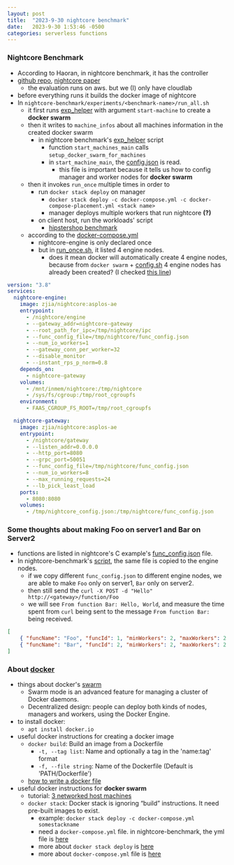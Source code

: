 ```yaml
---
layout: post
title:  "2023-9-30 nightcore benchmark"
date:   2023-9-30 1:53:46 -0500
categories: serverless functions
---
```

### Nightcore Benchmark
- According to Haoran, in nightcore benchmark, it has the controller
- [github repo](https://github.com/ut-osa/nightcore-benchmarks/tree/master), [nightcore paper](https://www.cs.utexas.edu/users/witchel/pubs/jia21asplos-nightcore.pdf)
	+ the evaluation runs on aws. but we (I) only have cloudlab
- before everything runs it builds the docker image of nightcore
- In `nightcore-benchmark/experiments/<benchmark-name>/run_all.sh`
	+ it first runs [exp_helper](https://github.com/ut-osa/nightcore-benchmarks/blob/master/scripts/exp_helper#L148) with argument `start-machine` to create a <strong>docker swarm</strong>
	+ then it writes to `machine_infos` about all machines information in the created docker swarm 
		* in nightcore benchmark's [exp_helper](https://github.com/ut-osa/nightcore-benchmarks/blob/master/scripts/exp_helper#L148) script
			- function `start_machines_main` calls `setup_docker_swarm_for_machines`
			- in `start_machine_main`, the [config.json](https://github.com/ut-osa/nightcore-benchmarks/blob/master/experiments/hipstershop_4node/config.json) is read.
				+ this file is important because it tells us how to config manager and worker nodes for <strong>docker swarm</strong> 
	+ then it invokes `run_once` multiple times in order to
		* run `docker stack deploy` on manager
			- `docker stack deploy -c docker-compose.yml -c docker-compose-placement.yml <stack name>`
			- manager deploys multiple workers that run nightcore <strong>(?)</strong>
		* on client host, run the workloads' script
			- [hipstershop benchmark](https://github.com/ut-osa/nightcore-benchmarks/blob/master/experiments/hipstershop_4node/run_once.sh#L62)
	+ according to the [docker-compose.yml](https://github.com/ut-osa/nightcore-benchmarks/blob/master/experiments/hipstershop_4node/docker-compose.yml)
		* nightcore-engine is only declared once
		* but in [run_once.sh](https://github.com/ut-osa/nightcore-benchmarks/blob/master/experiments/hipstershop_4node/run_once.sh#L19), it listed 4 engine nodes.
			- does it mean docker will automatically create 4 engine nodes, because from `docker swarm` + [config.sh](https://github.com/ut-osa/nightcore-benchmarks/blob/master/experiments/hipstershop_4node/config.json) 4 engine nodes has already been created? (I checked [this line](https://github.com/ut-osa/nightcore-benchmarks/blob/master/scripts/exp_helper#L165))
```yml
version: "3.8"
services:
  nightcore-engine:
    image: zjia/nightcore:asplos-ae
    entrypoint:
      - /nightcore/engine
      - --gateway_addr=nightcore-gateway
      - --root_path_for_ipc=/tmp/nightcore/ipc
      - --func_config_file=/tmp/nightcore/func_config.json
      - --num_io_workers=1
      - --gateway_conn_per_worker=32
      - --disable_monitor
      - --instant_rps_p_norm=0.8
    depends_on:
      - nightcore-gateway
    volumes:
      - /mnt/inmem/nightcore:/tmp/nightcore
      - /sys/fs/cgroup:/tmp/root_cgroupfs
    environment:
      - FAAS_CGROUP_FS_ROOT=/tmp/root_cgroupfs

  nightcore-gateway:
    image: zjia/nightcore:asplos-ae
    entrypoint:
      - /nightcore/gateway
      - --listen_addr=0.0.0.0
      - --http_port=8080
      - --grpc_port=50051
      - --func_config_file=/tmp/nightcore/func_config.json
      - --num_io_workers=8
      - --max_running_requests=24
      - --lb_pick_least_load
    ports:
      - 8080:8080
    volumes:
      - /tmp/nightcore_config.json:/tmp/nightcore/func_config.json
```

### Some thoughts about making Foo on server1 and Bar on Server2
- functions are listed in nightcore's C example's [func_config.json](https://github.com/ut-osa/nightcore/blob/asplos-release/examples/c/func_config.json) file.
- In nightcore-benchmark's [script](https://github.com/ut-osa/nightcore-benchmarks/blob/master/experiments/hipstershop_4node/run_once.sh#L42), the same file is copied to the engine nodes. 
	+ if we copy different `func_config.json` to different engine nodes, we are able to make `Foo` only on server1, `Bar` only on server2.
	+ then still send the `curl -X POST -d "Hello" http://<gateway>/function/Foo`
	+ we will see `From function Bar: Hello, World`, and measure the time spent from `curl` being sent to the message `From function Bar:` being received.
```json
[
    { "funcName": "Foo", "funcId": 1, "minWorkers": 2, "maxWorkers": 2 },
    { "funcName": "Bar", "funcId": 2, "minWorkers": 2, "maxWorkers": 2 }
]
```

### About [docker](https://en.wikipedia.org/wiki/Docker_(software))
- things about docker's [swarm](https://docs.docker.com/engine/swarm/)
	+ Swarm mode is an advanced feature for managing a cluster of Docker daemons.
	+ Decentralized design: people can deploy both kinds of nodes, managers and workers, using the Docker Engine.
- to install docker: 
	+ `apt install docker.io`
- useful docker instructions for creating a docker image
	+ `docker build`: Build an image from a Dockerfile
		* `-t, --tag list`: Name and optionally a tag in the 'name:tag' format
		* `-f, --file string`: Name of the Dockerfile (Default is 'PATH/Dockerfile')
	+ [how to write a docker file](https://docs.docker.com/develop/develop-images/dockerfile_best-practices/) 
- useful docker instructions for <strong>docker swarm </strong>
	+ tutorial: [3 networked host machines](https://docs.docker.com/engine/swarm/swarm-tutorial/#three-networked-host-machines)
	+ `docker stack`: Docker stack is ignoring “build” instructions. It need pre-built images to exist.
		* example: `docker stack deploy -c docker-compose.yml somestackname`
		* need a `docker-compose.yml` file. in nightcore-benchmark, the yml file is [here](https://github.com/ut-osa/nightcore-benchmarks/blob/master/experiments/hipstershop_4node/docker-compose.yml)
		* more about `docker stack deploy` is [here](https://docs.docker.com/engine/reference/commandline/stack_deploy/)
		* more about `docker-compose.yml` file is [here](https://docs.docker.com/compose/gettingstarted/)
